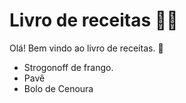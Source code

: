 # Livro de receitas  :man_cook:

Olá! Bem vindo ao livro de receitas. :wave:

- Strogonoff de frango.
- Pavê
- Bolo de Cenoura